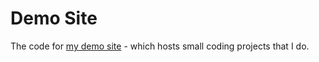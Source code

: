 # Demo Site
The code for [my demo site](https://demo.mgrove.uk) - which hosts small coding projects that I do.
